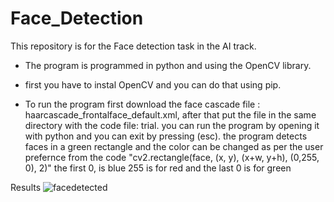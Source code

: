 # Face_Detection

This repository is for the Face detection task in the AI track. 

* The program is programmed in python and using the OpenCV library.

* first you have to instal OpenCV and you can do that using pip.

* To run the program first download the face cascade file : haarcascade_frontalface_default.xml, after that put the file in the same directory with the code file: trial. 
you can run the program by opening it with python and you can exit by pressing (esc).
the program detects faces in a green rectangle and the color can be changed as per the user prefernce from the code   "cv2.rectangle(face, (x, y), (x+w, y+h), (0,255, 0), 2)" the first 0, is blue 255 is for red and the last 0 is for green 

Results
![facedetected](https://user-images.githubusercontent.com/85446888/125204020-d362e900-e283-11eb-823a-fd3f1aef3cdd.JPG)
